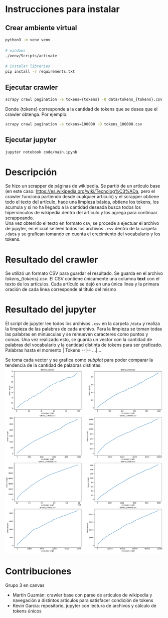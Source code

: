 # Instrucciones para instalar

## Crear ambiente virtual

```bash
python3 -m venv venv

# windows
./venv/Scripts/activate

# instalar librerias
pip install -r requirements.txt
``` 

## Ejecutar crawler
```bash
scrapy crawl pagination -a tokens={tokens} -O data/tokens_{tokens}.csv
```
Donde {tokens} corresponde a la cantidad de tokens que se desea que el crawler obtenga. Por ejemplo:
```bash
scrapy crawl pagination -a tokens=100000 -O tokens_100000.csv
```

## Ejecutar jupyter
```bash
jupyter notebook code/main.ipynb
```

# Descripción
Se hizo un scrapper de páginas de wikipedia. Se partió de un artículo base (en este caso: https://es.wikipedia.org/wiki/Tecnolog%C3%ADa, pero el crawler funciona partiendo desde cualquier artículo) y el scrapper obtiene todo el texto del artículo, hace una limpieza básica, obtiene los tokens, los acumula y si no ha llegado a la cantidad deseada busca todos los hipervínculos de wikipedia dentro del artículo y los agrega para continuar scrappeando.
<br/>
Una vez obtenido el texto en formato csv, se procede a ejectuar el archivo de jupyter, en el cual se leen todos los archivos `.csv` dentro de la carpeta `/data` y se grafican tomando en cuenta el crecimiento del vocabulario y los tokens.

# Resultado del crawler
Se utilizó un formato CSV para guardar el resultado. Se guarda en el archivo *tokens_{tokens}.csv*. El CSV contiene únicamente una columna **text** con el texto de los artículos. Cada artículo se dejó en una única línea y la primara oración de cada línea corresponde al título del mismo

# Resultado del jupyter
El script de jupyter lee todos los archivos `.csv` en la carpeta `/data` y realiza la limpieza de las palabras de cada archivo. Para la limpieza se toman todas las palabras en minúsculas y se remueven caracteres como puntos y comas. Una vez realizado esto, se guarda un vector con la cantidad de palabras del vocabulario y la cantidad distinta de tokens para ser graficado.
Palabras hasta el momento | Tokens
--|--
...|...

Se toma cada vector y se grafica como _subplot_ para poder comparar la tendencia de la cantidad de palabras distintas. 
![Image](assets/graph.png "Resultado de Jupyter")


# Contribuciones
Grupo 3 en canvas
- Martín Guzmán: crawler base con parse de artículos de wikipedia y navegación a distintos artículos para satisfacer condición de tokens
- Kevin García: repositorio, jupyter con lectura de archivos y cálculo de tokens únicos
